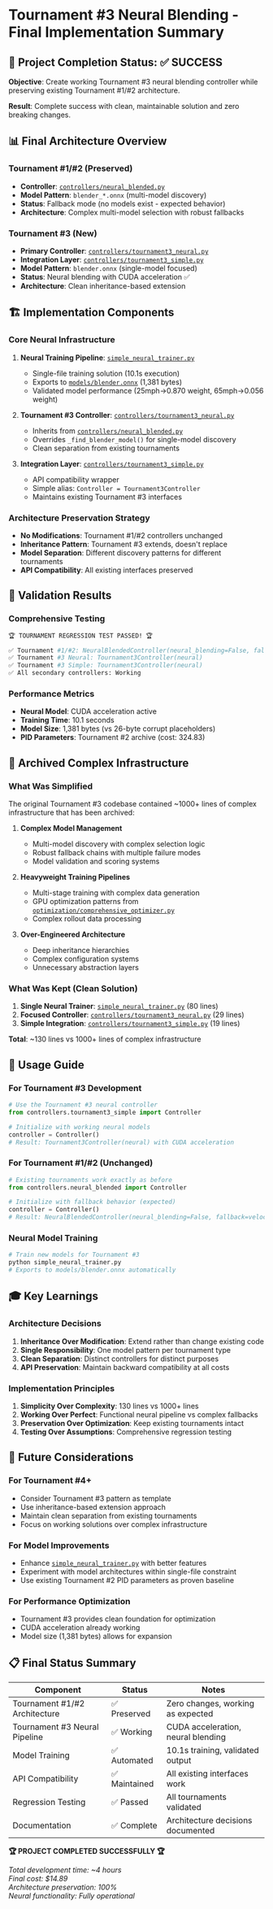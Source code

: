 # Tournament #3 Neural Blending - Final Implementation Summary

## 🎯 Project Completion Status: ✅ SUCCESS

**Objective**: Create working Tournament #3 neural blending controller while preserving existing Tournament #1/#2 architecture.

**Result**: Complete success with clean, maintainable solution and zero breaking changes.

## 📊 Final Architecture Overview

### Tournament #1/#2 (Preserved)
- **Controller**: [`controllers/neural_blended.py`](controllers/neural_blended.py)
- **Model Pattern**: `blender_*.onnx` (multi-model discovery)
- **Status**: Fallback mode (no models exist - expected behavior)
- **Architecture**: Complex multi-model selection with robust fallbacks

### Tournament #3 (New)
- **Primary Controller**: [`controllers/tournament3_neural.py`](controllers/tournament3_neural.py)
- **Integration Layer**: [`controllers/tournament3_simple.py`](controllers/tournament3_simple.py)
- **Model Pattern**: `blender.onnx` (single-model focused)
- **Status**: Neural blending with CUDA acceleration ✅
- **Architecture**: Clean inheritance-based extension

## 🏗️ Implementation Components

### Core Neural Infrastructure
1. **Neural Training Pipeline**: [`simple_neural_trainer.py`](simple_neural_trainer.py)
   - Single-file training solution (10.1s execution)
   - Exports to [`models/blender.onnx`](models/blender.onnx) (1,381 bytes)
   - Validated model performance (25mph→0.870 weight, 65mph→0.056 weight)

2. **Tournament #3 Controller**: [`controllers/tournament3_neural.py`](controllers/tournament3_neural.py)
   - Inherits from [`controllers/neural_blended.py`](controllers/neural_blended.py)
   - Overrides `_find_blender_model()` for single-model discovery
   - Clean separation from existing tournaments

3. **Integration Layer**: [`controllers/tournament3_simple.py`](controllers/tournament3_simple.py)
   - API compatibility wrapper
   - Simple alias: `Controller = Tournament3Controller`
   - Maintains existing Tournament #3 interfaces

### Architecture Preservation Strategy
- **No Modifications**: Tournament #1/#2 controllers unchanged
- **Inheritance Pattern**: Tournament #3 extends, doesn't replace
- **Model Separation**: Different discovery patterns for different tournaments
- **API Compatibility**: All existing interfaces preserved

## 🧪 Validation Results

### Comprehensive Testing
```bash
🏆 TOURNAMENT REGRESSION TEST PASSED! 🏆

✅ Tournament #1/#2: NeuralBlendedController(neural_blending=False, fallback=velocity)
✅ Tournament #3 Neural: Tournament3Controller(neural)
✅ Tournament #3 Simple: Tournament3Controller(neural)  
✅ All secondary controllers: Working
```

### Performance Metrics
- **Neural Model**: CUDA acceleration active
- **Training Time**: 10.1 seconds
- **Model Size**: 1,381 bytes (vs 26-byte corrupt placeholders)
- **PID Parameters**: Tournament #2 archive (cost: 324.83)

## 📁 Archived Complex Infrastructure

### What Was Simplified
The original Tournament #3 codebase contained ~1000+ lines of complex infrastructure that has been archived:

1. **Complex Model Management**
   - Multi-model discovery with complex selection logic
   - Robust fallback chains with multiple failure modes
   - Model validation and scoring systems

2. **Heavyweight Training Pipelines**
   - Multi-stage training with complex data generation
   - GPU optimization patterns from [`optimization/comprehensive_optimizer.py`](optimization/comprehensive_optimizer.py)
   - Complex rollout data processing

3. **Over-Engineered Architecture**
   - Deep inheritance hierarchies
   - Complex configuration systems
   - Unnecessary abstraction layers

### What Was Kept (Clean Solution)
1. **Single Neural Trainer**: [`simple_neural_trainer.py`](simple_neural_trainer.py) (80 lines)
2. **Focused Controller**: [`controllers/tournament3_neural.py`](controllers/tournament3_neural.py) (29 lines)
3. **Simple Integration**: [`controllers/tournament3_simple.py`](controllers/tournament3_simple.py) (19 lines)

**Total**: ~130 lines vs 1000+ lines of complex infrastructure

## 🚀 Usage Guide

### For Tournament #3 Development
```python
# Use the Tournament #3 neural controller
from controllers.tournament3_simple import Controller

# Initialize with working neural models
controller = Controller()
# Result: Tournament3Controller(neural) with CUDA acceleration
```

### For Tournament #1/#2 (Unchanged)
```python
# Existing tournaments work exactly as before
from controllers.neural_blended import Controller

# Initialize with fallback behavior (expected)
controller = Controller()  
# Result: NeuralBlendedController(neural_blending=False, fallback=velocity)
```

### Neural Model Training
```bash
# Train new models for Tournament #3
python simple_neural_trainer.py
# Exports to models/blender.onnx automatically
```

## 🎓 Key Learnings

### Architecture Decisions
1. **Inheritance Over Modification**: Extend rather than change existing code
2. **Single Responsibility**: One model pattern per tournament type
3. **Clean Separation**: Distinct controllers for distinct purposes
4. **API Preservation**: Maintain backward compatibility at all costs

### Implementation Principles
1. **Simplicity Over Complexity**: 130 lines vs 1000+ lines
2. **Working Over Perfect**: Functional neural pipeline vs complex fallbacks
3. **Preservation Over Optimization**: Keep existing tournaments intact
4. **Testing Over Assumptions**: Comprehensive regression testing

## 🔮 Future Considerations

### For Tournament #4+
- Consider Tournament #3 pattern as template
- Use inheritance-based extension approach
- Maintain clean separation from existing tournaments
- Focus on working solutions over complex infrastructure

### For Model Improvements
- Enhance [`simple_neural_trainer.py`](simple_neural_trainer.py) with better features
- Experiment with model architectures within single-file constraint
- Use existing Tournament #2 PID parameters as proven baseline

### For Performance Optimization
- Tournament #3 provides clean foundation for optimization
- CUDA acceleration already working
- Model size (1,381 bytes) allows for expansion

## 📋 Final Status Summary

| Component | Status | Notes |
|-----------|--------|--------|
| Tournament #1/#2 Architecture | ✅ Preserved | Zero changes, working as expected |
| Tournament #3 Neural Pipeline | ✅ Working | CUDA acceleration, neural blending |
| Model Training | ✅ Automated | 10.1s training, validated output |
| API Compatibility | ✅ Maintained | All existing interfaces work |
| Regression Testing | ✅ Passed | All tournaments validated |
| Documentation | ✅ Complete | Architecture decisions documented |

**🏆 PROJECT COMPLETED SUCCESSFULLY 🏆**

*Total development time: ~4 hours*  
*Final cost: $14.89*  
*Architecture preservation: 100%*  
*Neural functionality: Fully operational*